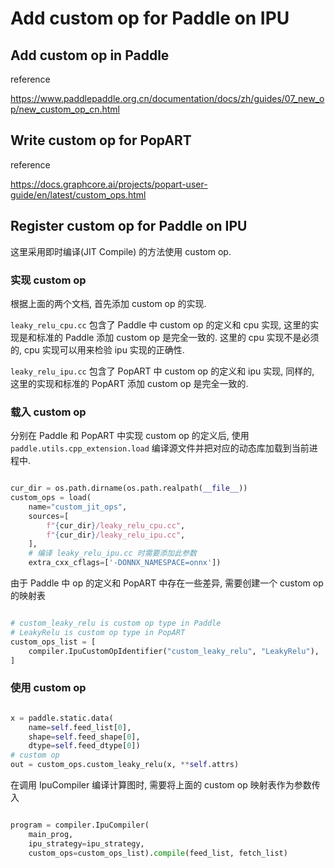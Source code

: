 # Add custom op for Paddle on IPU

## Add custom op in Paddle

reference

https://www.paddlepaddle.org.cn/documentation/docs/zh/guides/07_new_op/new_custom_op_cn.html

## Write custom op for PopART

reference

https://docs.graphcore.ai/projects/popart-user-guide/en/latest/custom_ops.html

## Register custom op for Paddle on IPU

这里采用即时编译(JIT Compile) 的方法使用 custom op.

### 实现 custom op

根据上面的两个文档, 首先添加 custom op 的实现.

`leaky_relu_cpu.cc` 包含了 Paddle 中 custom op 的定义和 cpu 实现, 这里的实现是和标准的 Paddle 添加 custom op 是完全一致的. 这里的 cpu 实现不是必须的, cpu 实现可以用来检验 ipu 实现的正确性.

`leaky_relu_ipu.cc` 包含了 PopART 中 custom op 的定义和 ipu 实现, 同样的, 这里的实现和标准的 PopART 添加 custom op 是完全一致的.

### 载入 custom op

分别在 Paddle 和 PopART 中实现 custom op 的定义后, 使用 `paddle.utils.cpp_extension.load` 编译源文件并把对应的动态库加载到当前进程中.

```python

cur_dir = os.path.dirname(os.path.realpath(__file__))
custom_ops = load(
    name="custom_jit_ops",
    sources=[
        f"{cur_dir}/leaky_relu_cpu.cc",
        f"{cur_dir}/leaky_relu_ipu.cc",
    ],
    # 编译 leaky_relu_ipu.cc 时需要添加此参数
    extra_cxx_cflags=['-DONNX_NAMESPACE=onnx'])

```

由于 Paddle 中 op 的定义和 PopART 中存在一些差异, 需要创建一个 custom op 的映射表

```python

# custom_leaky_relu is custom op type in Paddle
# LeakyRelu is custom op type in PopART
custom_ops_list = [
    compiler.IpuCustomOpIdentifier("custom_leaky_relu", "LeakyRelu"),
]

```

### 使用 custom op

```python

x = paddle.static.data(
    name=self.feed_list[0],
    shape=self.feed_shape[0],
    dtype=self.feed_dtype[0])
# custom op
out = custom_ops.custom_leaky_relu(x, **self.attrs)

```

在调用 IpuCompiler 编译计算图时, 需要将上面的 custom op 映射表作为参数传入

```python

program = compiler.IpuCompiler(
    main_prog,
    ipu_strategy=ipu_strategy,
    custom_ops=custom_ops_list).compile(feed_list, fetch_list)

```
